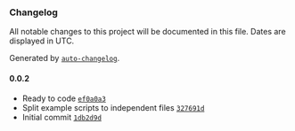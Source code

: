 ### Changelog

All notable changes to this project will be documented in this file. Dates are displayed in UTC.

Generated by [`auto-changelog`](https://github.com/CookPete/auto-changelog).

#### 0.0.2

- Ready to code [`ef0a0a3`](https://githubkb737/kucingbasah737/node-crtsh/commit/ef0a0a32703ff33be42e3ee23634ac4f33944144)
- Split example scripts to independent files [`327691d`](https://githubkb737/kucingbasah737/node-crtsh/commit/327691df52588a0ed93810762e0dbda1ec4c6758)
- Initial commit [`1db2d9d`](https://githubkb737/kucingbasah737/node-crtsh/commit/1db2d9d27345badb68f4c253ac3382a2e5d58ae8)
